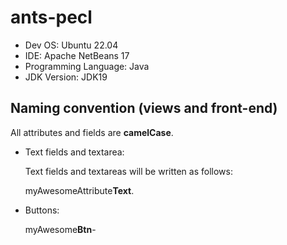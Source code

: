 # ants-pecl

- Dev OS: Ubuntu 22.04
- IDE: Apache NetBeans 17
- Programming Language: Java
- JDK Version: JDK19

## Naming convention (views and front-end)

All attributes and fields are **camelCase**.

- Text fields and textarea:

	Text fields and textareas will be written as follows:
	
	myAwesomeAttribute**Text**.
	
- Buttons:

	myAwesome**Btn**-
